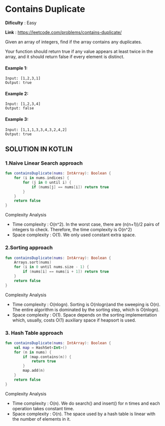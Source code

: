 # Contains Duplicate

**Dificulty** : Easy

**Link** : https://leetcode.com/problems/contains-duplicate/

Given an array of integers, find if the array contains any duplicates.

Your function should return true if any value appears at least twice in the array, and it should return false if every element is distinct.

#### Example 1:
```
Input: [1,2,3,1]
Output: true
```

#### Example 2:
```
Input: [1,2,3,4]
Output: false
```

#### Example 3:
```
Input: [1,1,1,3,3,4,3,2,4,2]
Output: true
```
## SOLUTION IN KOTLIN

### 1.Naive Linear Search approach
```kotlin
fun containsDuplicate(nums: IntArray): Boolean {
    for (i in nums.indices) {
        for (j in 0 until i) {
            if (nums[j] == nums[i]) return true
        }
    }
    return false
}
```
Complexity Analysis
- Time complexity : O(n^2). In the worst case, there are (n(n+1))/2 pairs of integers to check. Therefore, the time complexity is O(n^2)
- Space complexity : O(1). We only used constant extra space.

### 2.Sorting approach
```kotlin
fun containsDuplicate(nums: IntArray): Boolean {
    Arrays.sort(nums)
    for (i in 0 until nums.size - 1) {
        if (nums[i] == nums[i + 1]) return true
    }
    return false
}
```
Complexity Analysis
- Time complexity : O(nlogn). Sorting is O(nlogn)and the sweeping is O(n). The entire algorithm is dominated by the sorting step, which is O(nlogn).
- Space complexity : O(1). Space depends on the sorting implementation which, usually, costs O(1) auxiliary space if heapsort is used.

### 3. Hash Table approach
```kotlin
fun containsDuplicate(nums: IntArray): Boolean {
    val map = HashSet<Int>()
    for (n in nums) {
        if (map.contains(n)) {
            return true
        }
        map.add(n)
    }
    return false
}
```
Complexity Analysis
- Time complexity : O(n). We do search() and insert() for n times and each operation takes constant time.
- Space complexity : O(n). The space used by a hash table is linear with the number of elements in it.

